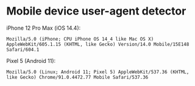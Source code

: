 # Mobile device user-agent detector
iPhone 12 Pro Max (iOS 14.4):
```
Mozilla/5.0 (iPhone; CPU iPhone OS 14_4 like Mac OS X) AppleWebKit/605.1.15 (KHTML, like Gecko) Version/14.0 Mobile/15E148 Safari/604.1
```
Pixel 5 (Android 11):
```
Mozilla/5.0 (Linux; Android 11; Pixel 5) AppleWebKit/537.36 (KHTML, like Gecko) Chrome/91.0.4472.77 Mobile Safari/537.36
```




